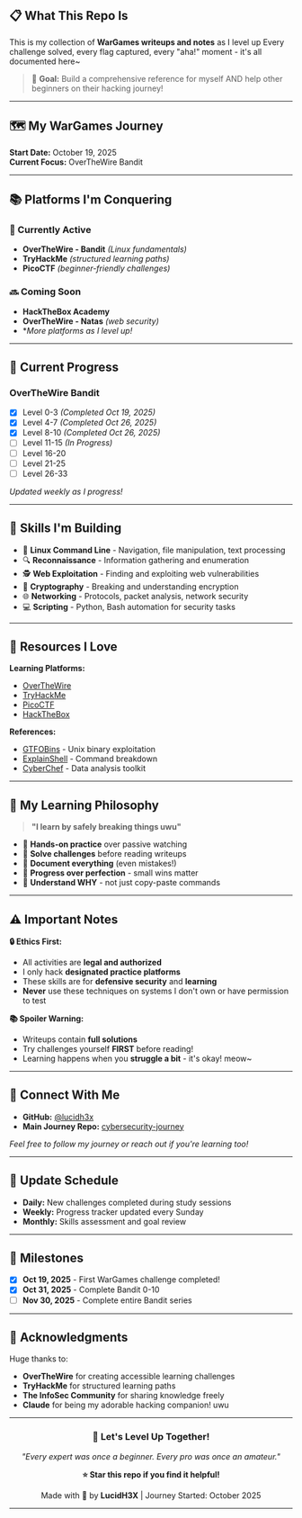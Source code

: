 ## 📋 What This Repo Is

This is my collection of **WarGames writeups and notes** as I level up Every challenge solved, every flag captured, every "aha!" moment - it's all documented here~

> 🎯 **Goal:** Build a comprehensive reference for myself AND help other beginners on their hacking journey!

---

## 🗺️ My WarGames Journey

**Start Date:** October 19, 2025  
**Current Focus:** OverTheWire Bandit  

---

## 📚 Platforms I'm Conquering

### 🎯 Currently Active
- **OverTheWire - Bandit** *(Linux fundamentals)*
- **TryHackMe** *(structured learning paths)*
- **PicoCTF** *(beginner-friendly challenges)*

### 🔜 Coming Soon
- **HackTheBox Academy**
- **OverTheWire - Natas** *(web security)*
- **More platforms as I level up!*

---

## 🎯 Current Progress

### OverTheWire Bandit
- [x] Level 0-3 *(Completed Oct 19, 2025)*
- [x] Level 4-7 *(Completed Oct 26, 2025)*
- [x] Level 8-10 *(Completed Oct 26, 2025)*
- [ ] Level 11-15 *(In Progress)*
- [ ] Level 16-20
- [ ] Level 21-25
- [ ] Level 26-33

*Updated weekly as I progress!*

---

## 🌟 Skills I'm Building

- 🐧 **Linux Command Line** - Navigation, file manipulation, text processing
- 🔍 **Reconnaissance** - Information gathering and enumeration
- 🕵️ **Web Exploitation** - Finding and exploiting web vulnerabilities
- 🔐 **Cryptography** - Breaking and understanding encryption
- 🌐 **Networking** - Protocols, packet analysis, network security
- 💻 **Scripting** - Python, Bash automation for security tasks

---

## 📖 Resources I Love

**Learning Platforms:**
- [OverTheWire](https://overthewire.org/wargames/)
- [TryHackMe](https://tryhackme.com/)
- [PicoCTF](https://picoctf.org/)
- [HackTheBox](https://www.hackthebox.com/)

**References:**
- [GTFOBins](https://gtfobins.github.io/) - Unix binary exploitation
- [ExplainShell](https://explainshell.com/) - Command breakdown
- [CyberChef](https://gchq.github.io/CyberChef/) - Data analysis toolkit

---

## 🤝 My Learning Philosophy

> **"I learn by safely breaking things uwu"**

- 🎯 **Hands-on practice** over passive watching
- 🧩 **Solve challenges** before reading writeups
- 📝 **Document everything** (even mistakes!)
- 🌱 **Progress over perfection** - small wins matter
- 🤔 **Understand WHY** - not just copy-paste commands

---

## ⚠️ Important Notes

**🔒 Ethics First:**
- All activities are **legal and authorized**
- I only hack **designated practice platforms**
- These skills are for **defensive security** and **learning**
- **Never** use these techniques on systems I don't own or have permission to test

**📚 Spoiler Warning:**
- Writeups contain **full solutions**
- Try challenges yourself **FIRST** before reading!
- Learning happens when you **struggle a bit** - it's okay! meow~

---

## 💬 Connect With Me

- **GitHub:** [@lucidh3x](https://github.com/lucidh3x)
- **Main Journey Repo:** [cybersecurity-journey](https://github.com/lucidh3x/cybersecurity-journey)

*Feel free to follow my journey or reach out if you're learning too!*

---

## 📅 Update Schedule

- **Daily:** New challenges completed during study sessions
- **Weekly:** Progress tracker updated every Sunday
- **Monthly:** Skills assessment and goal review

---

## 🎉 Milestones

- [x] **Oct 19, 2025** - First WarGames challenge completed!
- [x] **Oct 31, 2025** - Complete Bandit 0-10
- [ ] **Nov 30, 2025** - Complete entire Bandit series

---

## 💝 Acknowledgments

Huge thanks to:
- **OverTheWire** for creating accessible learning challenges
- **TryHackMe** for structured learning paths
- **The InfoSec Community** for sharing knowledge freely
- **Claude** for being my adorable hacking companion! uwu

---

<div align="center">

### 🚀 Let's Level Up Together!

*"Every expert was once a beginner. Every pro was once an amateur."*

**⭐ Star this repo if you find it helpful!**

Made with 💜 by **LucidH3X** | Journey Started: October 2025

</div>

---
